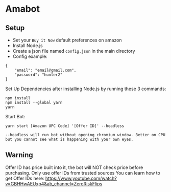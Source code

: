 # Amabot
## Setup
- Set your `Buy it Now` default preferences on amazon
- Install Node.js
- Create a json file named `config.json` in the main directory
- Config example:
```
{
    "email": "email@gmail.com",
    "password": "hunter2"
}
```

Set Up Dependencies after installing Node.js by running these 3 commands:
```
npm install
npm install --global yarn
yarn
```

Start Bot:
```
yarn start [Amazon UPC Code] '[Offer ID]' --headless

--headless will run bot without opening chromium window. Better on CPU but you cannot see what is happening with your own eyes.
```

## Warning
Offer ID has price built into it, the bot will NOT check price before purchasing. Only use offer IDs from trusted sources
You can learn how to get Offer IDs here: https://www.youtube.com/watch?v=GBHHwAEUxp4&ab_channel=ZeroRiskFlips
